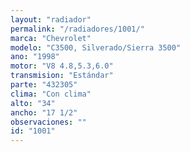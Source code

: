 ```yaml
---
layout: "radiador"
permalink: "/radiadores/1001/"
marca: "Chevrolet"
modelo: "C3500, Silverado/Sierra 3500"
ano: "1998"
motor: "V8 4.8,5.3,6.0"
transmision: "Estándar"
parte: "432305"
clima: "Con clima"
alto: "34"
ancho: "17 1/2"
observaciones: ""
id: "1001"
---
```


